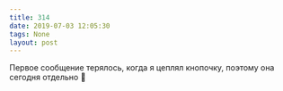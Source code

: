 ```yaml
---
title: 314
date: 2019-07-03 12:05:30
tags: None
layout: post
---
```


Первое сообщение терялось, когда я цеплял кнопочку, поэтому она сегодня отдельно 👀

